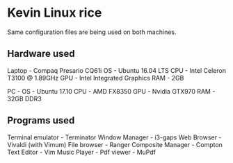 # Kevin Linux rice

Same configuration files are being used on both machines.

## Hardware used

Laptop - Compaq Presario CQ61i 
OS     - Ubuntu 16.04 LTS
CPU    - Intel Celeron T3100 @ 1.89GHz
GPU    - Intel Integrated Graphics
RAM    - 2GB

PC	   -
OS     - Ubuntu 17.10 
CPU    - AMD FX8350
GPU    - Nvidia GTX970
RAM    - 32GB DDR3


## Programs used

Terminal emulator - Terminator
Window Manager - i3-gaps
Web Browser - Vivaldi (with Vimum)
File browser - Ranger
Composite Manager - Compton
Text Editor - Vim
Music Player -
Pdf viewer - MuPdf


